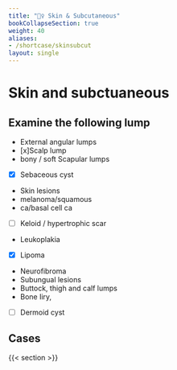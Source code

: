 ```yaml
---
title: "🧘‍♀️ Skin & Subcutaneous"
bookCollapseSection: true
weight: 40
aliases:
- /shortcase/skinsubcut
layout: single
---
```


# Skin and subctuaneous

## Examine the following lump
- External angular lumps 
- [x]Scalp lump 
- bony / soft Scapular lumps 
- [x] Sebaceous cyst 
- Skin lesions 
- melanoma/squamous 
- ca/basal cell ca 
- [ ] Keloid / hypertrophic scar 
- Leukoplakia 
- [x] Lipoma 
- Neurofibroma 
- Subungual lesions 
- Buttock, thigh and calf lumps 
- Bone Iiry, 
- [ ] Dermoid cyst

## Cases

{{< section >}}